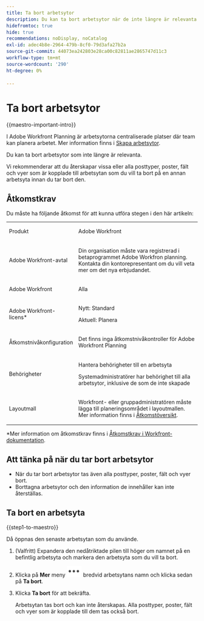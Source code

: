 ```yaml
---
title: Ta bort arbetsytor
description: Du kan ta bort arbetsytor när de inte längre är relevanta.
hidefromtoc: true
hide: true
recommendations: noDisplay, noCatalog
exl-id: adec4b8e-2964-479b-8cf0-79d3afa27b2a
source-git-commit: 44073ea242803e28ca00c82811ae2865747d11c3
workflow-type: tm+mt
source-wordcount: '290'
ht-degree: 0%

---
```


<!--udpate the metadata with real information when making this avilable in TOC and in the left nav-->

# Ta bort arbetsytor

{{maestro-important-intro}}

I Adobe Workfront Planning är arbetsytorna centraliserade platser där team kan planera arbetet. Mer information finns i [Skapa arbetsytor](../architecture/delete-workspaces.md).

Du kan ta bort arbetsytor som inte längre är relevanta.

Vi rekommenderar att du återskapar vissa eller alla posttyper, poster, fält och vyer som är kopplade till arbetsytan som du vill ta bort på en annan arbetsyta innan du tar bort den.

## Åtkomstkrav

Du måste ha följande åtkomst för att kunna utföra stegen i den här artikeln:

<table style="table-layout:auto">
 <col>
 </col>
 <col>
 </col>
 <tbody>
    <tr>
<tr>
<td>
   <p> Produkt</p> </td>
   <td>
   <p> Adobe Workfront</p> </td>
  </tr>  
 <td role="rowheader"><p>Adobe Workfront-avtal</p></td>
   <td>
<p>Din organisation måste vara registrerad i betaprogrammet Adobe Workfron planning. Kontakta din kontorepresentant om du vill veta mer om det nya erbjudandet. </p>
   </td>
  </tr>
  <tr>
   <td role="rowheader"><p>Adobe Workfront</p></td>
   <td>
<p>Alla</p>
   </td>
  </tr>
  <tr>
   <td role="rowheader"><p>Adobe Workfront-licens*</p></td>
   <td>
   <p>Nytt: Standard</p>
   <p>Aktuell: Planera</p> 
  </td>
  </tr>

<tr>
   <td role="rowheader"><p>Åtkomstnivåkonfiguration</p></td>
   <td> <p>Det finns inga åtkomstnivåkontroller för Adobe Workfront Planning</p>  
</td>
  </tr>

<tr>
   <td role="rowheader"><p>Behörigheter</p></td>
   <td> <p>Hantera behörigheter till en arbetsyta</a> </p>  
   <p>Systemadministratörer har behörighet till alla arbetsytor, inklusive de som de inte skapade</p>

</td>
  </tr>
<tr>
   <td role="rowheader"><p>Layoutmall</p></td>
   <td> <p>Workfront- eller gruppadministratören måste lägga till planeringsområdet i layoutmallen. Mer information finns i <a href="../access/access-overview.md">Åtkomstöversikt</a>. </p>  
</td>
  </tr>

</tbody>
</table>

*Mer information om åtkomstkrav finns i [Åtkomstkrav i Workfront-dokumentation](/help/quicksilver/administration-and-setup/add-users/access-levels-and-object-permissions/access-level-requirements-in-documentation.md).

<!--Maybe enable this at GA - but Planning is not supposed to have Access controls in the Workfront Access Level: 
>[!NOTE]
>
>If you don't have access, ask your Workfront administrator if they set additional restrictions in your access level. For information on how a Workfront administrator can change your access level, see [Create or modify custom access levels](../administration-and-setup/add-users/configure-and-grant-access/create-modify-access-levels.md). -->

## Att tänka på när du tar bort arbetsytor

* När du tar bort arbetsytor tas även alla posttyper, poster, fält och vyer bort.
* Borttagna arbetsytor och den information de innehåller kan inte återställas.

## Ta bort en arbetsyta

{{step1-to-maestro}}

Då öppnas den senaste arbetsytan som du använde.

1. (Valfritt) Expandera den nedåtriktade pilen till höger om namnet på en befintlig arbetsyta och markera den arbetsyta som du vill ta bort.
1. Klicka på **Mer** meny ![](assets/more-menu.png) bredvid arbetsytans namn och klicka sedan på **Ta bort**.
   <!--1. Type "**delete**" in the space provided, then click **Permanently delete**. **********AND DELETE THE STEP BELPW EXCEPT FOR THE LAST SENTENCE***********-->

1. Klicka **Ta bort** för att bekräfta.

   Arbetsytan tas bort och kan inte återskapas. Alla posttyper, poster, fält och vyer som är kopplade till dem tas också bort. <!--ensure this is right after closed beta-->
